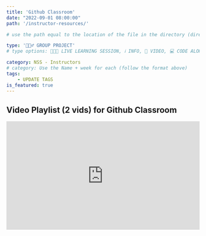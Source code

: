 ```yaml
---
title: 'Github Classroom'
date: "2022-09-01 08:00:00"
path: '/instructor-resources/'

# use the path equal to the location of the file in the directory (directory structure)

type: '👷🏼‍♂️ GROUP PROJECT'
# type options: 👩🏽‍🏫 LIVE LEARNING SESSION, ℹ️ INFO, 🎥 VIDEO, 💻 CODE ALONG, 🥼LAB, ↩️ REVIEW/NOTES, 👥 GROUP LEARNING, 👷🏼‍♂️ GROUP PROJECT, 🧠 ASSESSMENT, 📝 ASSIGNMENT

category: NSS - Instructors
# category: Use the Name + week for each (follow the format above)
tags: 
    - UPDATE TAGS
is_featured: true
---
```


## Video Playlist (2 vids) for Github Classroom

<div style='padding:56.2% 0 0 0;position:relative;'><iframe src='https://vimeo.com/showcase/9821124/embed' allowfullscreen frameborder='0' style='position:absolute;top:0;left:0;width:100%;height:100%;'></iframe></div>
